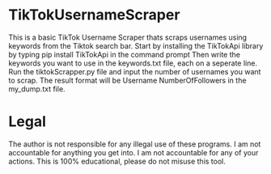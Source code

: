 # TikTokUsernameScraper
This is a basic TikTok Username Scraper thats scraps usernames using keywords from the Tiktok search bar.
Start by installing the TikTokApi library by typing
pip install TikTokApi
in the command prompt
Then write the keywords you want to use in the keywords.txt file, each on a seperate line.
Run the tiktokScrapper.py file and input the number of usernames you want to scrap.
The result format will be Username NumberOfFollowers in the my_dump.txt file.
# Legal
The author is not responsible for any illegal use of these programs.
I am not accountable for anything you get into.
I am not accountable for any of your actions.
This is 100% educational, please do not misuse this tool.
